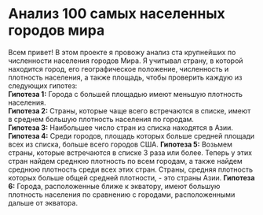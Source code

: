 # Анализ 100 самых населенных городов мира
Всем привет! В этом проекте я провожу анализ ста крупнейших по численности населения городов Мира. Я учитывал страну, в которой находится город, его географическое положение, численность и плотность населения, а также площадь, чтобы проверить каждую из следующих гипотез:  
**Гипотеза 1:** Города с большей площадью имеют меньшую плотность населения.  
**Гипотеза 2:** Страны, которые чаще всего встречаются в списке, имеют в среднем большую плотность населения по городам.  
**Гипотеза 3:** Наибольшее число стран из списка находятся в Азии.
**Гипотеза 4:** Среди городов, площадь которых больше средней площади всех из списка, больше всего городов США.
**Гипотеза 5:** Возьмем страны, которые встречаются в списке 3 раза или более. Теперь у этих стран найдем среднюю плотность по всем городам, а также найдем среднюю плотность среди всех этих стран. Страны, средняя плотность которых больше общей средней плотности, - это страны Азии.
**Гипотеза 6:** Города, расположенные ближе к экватору, имеют большую плотность населения по сравнению с городами, расположенными дальше от экватора.

